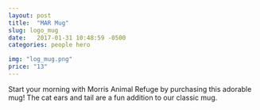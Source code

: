 ```yaml
---
layout: post
title:  "MAR Mug"
slug: logo_mug
date:   2017-01-31 10:48:59 -0500
categories: people hero 

img: "log_mug.png"
price: "13"
---
```

Start your morning with Morris Animal Refuge by purchasing this adorable mug! The cat ears and tail are a fun addition to our classic mug.
